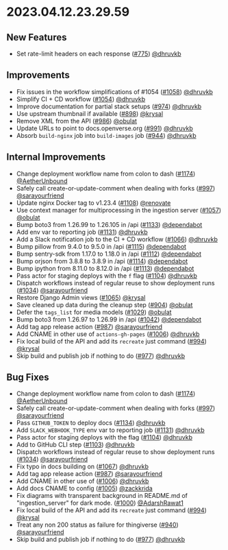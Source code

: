 # 2023.04.12.23.29.59

## New Features

- Set rate-limit headers on each response
  ([#775](https://github.com/WordPress/openverse/pull/775))
  [@dhruvkb](https://github.com/dhruvkb)

## Improvements

- Fix issues in the workflow simplifications of #1054
  ([#1058](https://github.com/WordPress/openverse/pull/1058))
  [@dhruvkb](https://github.com/dhruvkb)
- Simplify CI + CD workflow
  ([#1054](https://github.com/WordPress/openverse/pull/1054))
  [@dhruvkb](https://github.com/dhruvkb)
- Improve documentation for partial stack setups
  ([#974](https://github.com/WordPress/openverse/pull/974))
  [@dhruvkb](https://github.com/dhruvkb)
- Use upstream thumbnail if available
  ([#898](https://github.com/WordPress/openverse/pull/898))
  [@krysal](https://github.com/krysal)
- Remove XML from the API
  ([#986](https://github.com/WordPress/openverse/pull/986))
  [@obulat](https://github.com/obulat)
- Update URLs to point to docs.openverse.org
  ([#991](https://github.com/WordPress/openverse/pull/991))
  [@dhruvkb](https://github.com/dhruvkb)
- Absorb `build-nginx` job into `build-images` job
  ([#944](https://github.com/WordPress/openverse/pull/944))
  [@dhruvkb](https://github.com/dhruvkb)

## Internal Improvements

- Change deployment workflow name from colon to dash
  ([#1174](https://github.com/WordPress/openverse/pull/1174))
  [@AetherUnbound](https://github.com/AetherUnbound)
- Safely call create-or-update-comment when dealing with forks
  ([#997](https://github.com/WordPress/openverse/pull/997))
  [@sarayourfriend](https://github.com/sarayourfriend)
- Update nginx Docker tag to v1.23.4
  ([#1108](https://github.com/WordPress/openverse/pull/1108))
  [@renovate](https://github.com/renovate)
- Use context manager for multiprocessing in the ingestion server
  ([#1057](https://github.com/WordPress/openverse/pull/1057))
  [@obulat](https://github.com/obulat)
- Bump boto3 from 1.26.99 to 1.26.105 in /api
  ([#1133](https://github.com/WordPress/openverse/pull/1133))
  [@dependabot](https://github.com/dependabot)
- Add env var to reporting job
  ([#1131](https://github.com/WordPress/openverse/pull/1131))
  [@dhruvkb](https://github.com/dhruvkb)
- Add a Slack notification job to the CI + CD workflow
  ([#1066](https://github.com/WordPress/openverse/pull/1066))
  [@dhruvkb](https://github.com/dhruvkb)
- Bump pillow from 9.4.0 to 9.5.0 in /api
  ([#1115](https://github.com/WordPress/openverse/pull/1115))
  [@dependabot](https://github.com/dependabot)
- Bump sentry-sdk from 1.17.0 to 1.18.0 in /api
  ([#1112](https://github.com/WordPress/openverse/pull/1112))
  [@dependabot](https://github.com/dependabot)
- Bump orjson from 3.8.8 to 3.8.9 in /api
  ([#1114](https://github.com/WordPress/openverse/pull/1114))
  [@dependabot](https://github.com/dependabot)
- Bump ipython from 8.11.0 to 8.12.0 in /api
  ([#1113](https://github.com/WordPress/openverse/pull/1113))
  [@dependabot](https://github.com/dependabot)
- Pass actor for staging deploys with the `f` flag
  ([#1104](https://github.com/WordPress/openverse/pull/1104))
  [@dhruvkb](https://github.com/dhruvkb)
- Dispatch workflows instead of regular reuse to show deployment runs
  ([#1034](https://github.com/WordPress/openverse/pull/1034))
  [@sarayourfriend](https://github.com/sarayourfriend)
- Restore Django Admin views
  ([#1065](https://github.com/WordPress/openverse/pull/1065))
  [@krysal](https://github.com/krysal)
- Save cleaned up data during the cleanup step
  ([#904](https://github.com/WordPress/openverse/pull/904))
  [@obulat](https://github.com/obulat)
- Defer the `tags_list` for media models
  ([#1029](https://github.com/WordPress/openverse/pull/1029))
  [@obulat](https://github.com/obulat)
- Bump boto3 from 1.26.97 to 1.26.99 in /api
  ([#1042](https://github.com/WordPress/openverse/pull/1042))
  [@dependabot](https://github.com/dependabot)
- Add tag app release action
  ([#987](https://github.com/WordPress/openverse/pull/987))
  [@sarayourfriend](https://github.com/sarayourfriend)
- Add CNAME in other use of `actions-gh-pages`
  ([#1006](https://github.com/WordPress/openverse/pull/1006))
  [@dhruvkb](https://github.com/dhruvkb)
- Fix local build of the API and add its `recreate` just command
  ([#994](https://github.com/WordPress/openverse/pull/994))
  [@krysal](https://github.com/krysal)
- Skip build and publish job if nothing to do
  ([#977](https://github.com/WordPress/openverse/pull/977))
  [@dhruvkb](https://github.com/dhruvkb)

## Bug Fixes

- Change deployment workflow name from colon to dash
  ([#1174](https://github.com/WordPress/openverse/pull/1174))
  [@AetherUnbound](https://github.com/AetherUnbound)
- Safely call create-or-update-comment when dealing with forks
  ([#997](https://github.com/WordPress/openverse/pull/997))
  [@sarayourfriend](https://github.com/sarayourfriend)
- Pass `GITHUB_TOKEN` to deploy docs
  ([#1134](https://github.com/WordPress/openverse/pull/1134))
  [@dhruvkb](https://github.com/dhruvkb)
- Add `SLACK_WEBHOOK_TYPE` env var to reporting job
  ([#1131](https://github.com/WordPress/openverse/pull/1131))
  [@dhruvkb](https://github.com/dhruvkb)
- Pass actor for staging deploys with the flag
  ([#1104](https://github.com/WordPress/openverse/pull/1104))
  [@dhruvkb](https://github.com/dhruvkb)
- Add to GitHub CLI step
  ([#1103](https://github.com/WordPress/openverse/pull/1103))
  [@dhruvkb](https://github.com/dhruvkb)
- Dispatch workflows instead of regular reuse to show deployment runs
  ([#1034](https://github.com/WordPress/openverse/pull/1034))
  [@sarayourfriend](https://github.com/sarayourfriend)
- Fix typo in docs building on
  ([#1067](https://github.com/WordPress/openverse/pull/1067))
  [@dhruvkb](https://github.com/dhruvkb)
- Add tag app release action
  ([#987](https://github.com/WordPress/openverse/pull/987))
  [@sarayourfriend](https://github.com/sarayourfriend)
- Add CNAME in other use of
  ([#1006](https://github.com/WordPress/openverse/pull/1006))
  [@dhruvkb](https://github.com/dhruvkb)
- Add docs CNAME to config
  ([#1005](https://github.com/WordPress/openverse/pull/1005))
  [@zackkrida](https://github.com/zackkrida)
- Fix diagrams with transparent background in README.md of "ingestion_server"
  for dark mode. ([#1000](https://github.com/WordPress/openverse/pull/1000))
  [@AdarshRawat1](https://github.com/AdarshRawat1)
- Fix local build of the API and add its `recreate` just command
  ([#994](https://github.com/WordPress/openverse/pull/994))
  [@krysal](https://github.com/krysal)
- Treat any non 200 status as failure for thingiverse
  ([#940](https://github.com/WordPress/openverse/pull/940))
  [@sarayourfriend](https://github.com/sarayourfriend)
- Skip build and publish job if nothing to do
  ([#977](https://github.com/WordPress/openverse/pull/977))
  [@dhruvkb](https://github.com/dhruvkb)
